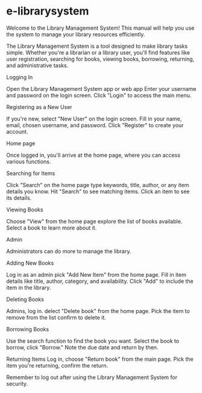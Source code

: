 # e-librarysystem
Welcome to the Library Management System! This manual will help you use the system to manage your library resources efficiently.

The Library Management System is a tool designed to make library tasks simple. Whether you're a librarian or a library user, you'll find features like user registration, searching for books, viewing books, borrowing, returning, and administrative tasks.

Logging In

Open the Library Management System app or web app
Enter your username and password on the login screen.
Click "Login" to access the main menu.

Registering as a New User

If you're new, select "New User" on the login screen.
Fill in your name, email, chosen username, and password.
Click "Register" to create your account.

Home page

Once logged in, you'll arrive at the home page, where you can access various functions.

Searching for Items

Click "Search" on the home page type keywords, title, author, or any item details you know.
Hit "Search" to see matching items.
Click an item to see its details.

Viewing Books

Choose "View" from the home page explore the list of books available.
Select a book to learn more about it.

Admin

Administrators can do more to manage the library.

Adding New Books

Log in as an admin pick "Add New Item" from the home page.
Fill in item details like title, author, category, and availability.
Click "Add" to include the item in the library.

Deleting Books

Admins, log in. delect "Delete book" from the home page.
Pick the item to remove from the list confirm to delete it.

Borrowing Books

Use the search function to find the book you want.
Select the book to borrow, click "Borrow."
Note the due date and return by then.

Returning Items
Log in, choose "Return book" from the main page.
Pick the item you're returning, confirm the return.

Remember to log out after using the Library Management System for security.
